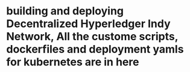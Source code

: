 # building and deploying Decentralized Hyperledger Indy Network, All the custome scripts, dockerfiles and deployment yamls for kubernetes are in here
